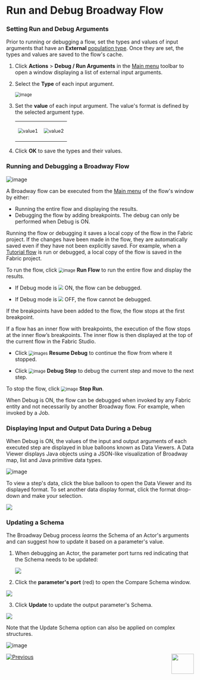 # Run and Debug Broadway Flow


### Setting Run and Debug Arguments
Prior to running or debugging a flow, set the types and values of input arguments that have an **External** [population type](03_broadway_actor_window.md#actors-inputs-and-outputs). Once they are set, the types and values are saved to the flow's cache. 

1. Click **Actions** > **Debug / Run Arguments** in the [Main menu](18_broadway_flow_window.md#main-menu) toolbar to open a window displaying a list of external input arguments.

2. Select the **Type** of each input argument.

   <img src="images/flow_set_run_or_debug_param_set_type2.png" alt="image" style="zoom:80%;" />

3. Set the **value** of each input argument. The value's format is defined by the selected argument type.

   <table>
   <tbody>
   <tr>
   <td><p><img src="images/flow_set_run_or_debug_param_set_value1.png" alt="value1" style="zoom:80%;"/></p></td>
   <td><p><img src="images/flow_set_run_or_debug_param_set_value2.png" alt="value2" style="zoom:80%;"/></p></td>
   </tr>
   </tbody>
   </table>

4. Click **OK** to save the types and their values.

### Running and Debugging a Broadway Flow

![image](images/99_25_tool_bar.PNG)

A Broadway flow can be executed from the [Main menu](18_broadway_flow_window.md#main-menu) of the flow's window by either:

- Running the entire flow and displaying the results.
- Debugging the flow by adding breakpoints. The debug can only be performed when Debug is ON.

Running the flow or debugging it saves a local copy of the flow in the Fabric project. If the changes have been made in the flow, they are automatically saved even if they have not been explicitly saved. For example, when a [Tutorial flow](17_tutorial_and_flow_examples.md) is run or debugged, a local copy of the flow is saved in the Fabric project.

To run the flow, click <img src="images/99_25_run.PNG" alt="image" style="zoom:80%;" /> **Run Flow** to run the entire flow and display the results. 

- If Debug mode is <img src="images/99_25_debug_on.PNG" style="zoom:80%;" /> ON, the flow can be debugged.

- If Debug mode is <img src="images/99_25_debug_off.PNG" style="zoom:80%;" /> OFF, the flow cannot be debugged.
  

If the breakpoints have been added to the flow, the flow stops at the first breakpoint. 

If a flow has an inner flow with breakpoints, the execution of the flow stops at the inner flow’s breakpoints. The inner flow is then displayed at the top of the current flow in the Fabric Studio.

  - Click <img src="images/99_25_resume.PNG" alt="images" style="zoom:80%;" /> **Resume Debug** to continue the flow from where it stopped.

- Click <img src="images/99_25_step.PNG" alt="image" style="zoom:80%;" /> **Debug Step** to debug the current step and move to the next step.

To stop the flow, click <img src="images/99_25_stop.PNG" alt="image" style="zoom:80%;" /> **Stop Run**.

When Debug is ON, the flow can be debugged when invoked by any Fabric entity and not necessarily by another Broadway flow. For example, when invoked by a Job.

### Displaying Input and Output Data During a Debug

When Debug is ON, the values of the input and output arguments of each executed step are displayed in blue balloons known as Data Viewers. A Data Viewer displays Java objects using a JSON-like visualization of Broadway map, list and Java primitive data types.

![image](images/99_25_blue_balloons.PNG)

To view a step's data, click the blue balloon to open the Data Viewer and its displayed format. To set another data display format, click the format drop-down and make your selection.

![](images/flow_debug_display_data.png)

### Updating a Schema

The Broadway Debug process *learns* the Schema of an Actor's arguments and can suggest how to update it based on a parameter's value.

1. When debugging an Actor, the parameter port turns red indicating that the Schema needs to be updated:

   <img src="images/debug_update_schema.png"  />

2. Click the **parameter's port** (red) to open the Compare Schema window.

  ![](images/compare_schema.png)

3. Click **Update** to update the output parameter's Schema. 

<img src="images/debug_update_schema_1.png"  />

Note that the Update Schema option can also be applied on complex structures.

![image](images/compare_schema_1.PNG)



[![Previous](/articles/images/Previous.png)](24_error_handling.md)[<img align="right" width="60" height="54" src="/articles/images/Next.png">](27_broadway_data_inspection.md)

